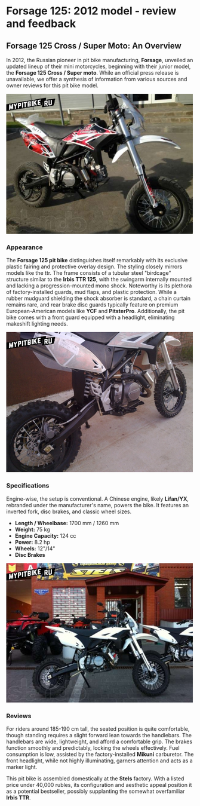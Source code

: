 # Forsage 125: 2012 model - review and feedback

## Forsage 125 Cross / Super Moto: An Overview

In 2012, the Russian pioneer in pit bike manufacturing, **Forsage**, unveiled an updated lineup of their mini motorcycles, beginning with their junior model, the **Forsage 125 Cross / Super moto**. While an official press release is unavailable, we offer a synthesis of information from various sources and owner reviews for this pit bike model.

![Forsage 125](../../static/img/a29dba.jpg)

### Appearance

The **Forsage 125 pit bike** distinguishes itself remarkably with its exclusive plastic fairing and protective overlay design. The styling closely mirrors models like the ttr. The frame consists of a tubular steel "birdcage" structure similar to the **Irbis TTR 125**, with the swingarm internally mounted and lacking a progression-mounted mono shock. Noteworthy is its plethora of factory-installed guards, mud flaps, and plastic protection. While a rubber mudguard shielding the shock absorber is standard, a chain curtain remains rare, and rear brake disc guards typically feature on premium European-American models like **YCF** and **PitsterPro**. Additionally, the pit bike comes with a front guard equipped with a headlight, eliminating makeshift lighting needs.

![Forsage 125](../../static/img/7a8abc.jpg)

### Specifications

Engine-wise, the setup is conventional. A Chinese engine, likely **Lifan/YX**, rebranded under the manufacturer's name, powers the bike. It features an inverted fork, disc brakes, and classic wheel sizes.

- **Length / Wheelbase:** 1700 mm / 1260 mm
- **Weight:** 75 kg
- **Engine Capacity:** 124 cc
- **Power:** 8.2 hp
- **Wheels:** 12"/14"
- **Disc Brakes**

![Forsage 125](../../static/img/955b71.jpg)

### Reviews

For riders around 185-190 cm tall, the seated position is quite comfortable, though standing requires a slight forward lean towards the handlebars. The handlebars are wide, lightweight, and afford a comfortable grip. The brakes function smoothly and predictably, locking the wheels effectively. Fuel consumption is low, assisted by the factory-installed **Mikuni** carburetor. The front headlight, while not highly illuminating, garners attention and acts as a marker light.

This pit bike is assembled domestically at the **Stels** factory. With a listed price under 40,000 rubles, its configuration and aesthetic appeal position it as a potential bestseller, possibly supplanting the somewhat overfamiliar **Irbis TTR**.